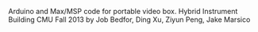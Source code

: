 Arduino and Max/MSP code for portable video box.
Hybrid Instrument Building  CMU Fall 2013
by Job Bedfor, Ding Xu, Ziyun Peng, Jake Marsico
